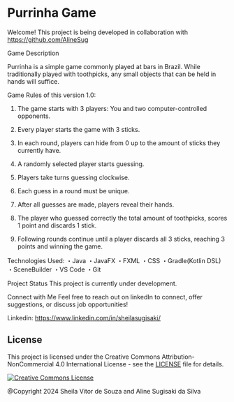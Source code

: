 # Purrinha Game

Welcome! This project is being developed in collaboration with https://github.com/AlineSug

Game Description

Purrinha is a simple game commonly played at bars in Brazil.
While traditionally played with toothpicks, any small objects that can be held in hands will suffice.

Game Rules of this version 1.0:

1. The game starts with 3 players:
   You and two computer-controlled opponents.

2. Every player starts the game with 3 sticks.

3. In each round, players can hide from 0 up to the amount of sticks they currently have.

4. A randomly selected player starts guessing.

5. Players take turns guessing clockwise.

6. Each guess in a round must be unique.

7. After all guesses are made, players reveal their hands.

8. The player who guessed correctly the total amount of toothpicks, scores 1 point and discards 1 stick.

9. Following rounds continue until a player discards all 3 sticks, reaching 3 points and winning the game.

Technologies Used:
・Java
・JavaFX
・FXML
・CSS
・Gradle(Kotlin DSL)
・SceneBuilder
・VS Code
・Git

Project Status
This project is currently under development.

Connect with Me
Feel free to reach out on linkedIn to connect, offer suggestions, or discuss job opportunities!

Linkedin: https://www.linkedin.com/in/sheilasugisaki/

## License

This project is licensed under the Creative Commons Attribution-NonCommercial 4.0 International License - see the [LICENSE](LICENSE) file for details.

[![Creative Commons License](https://i.creativecommons.org/l/by-nc/4.0/88x31.png)](http://creativecommons.org/licenses/by-nc/4.0/)

@Copyright 2024 Sheila Vitor de Souza and Aline Sugisaki da Silva
